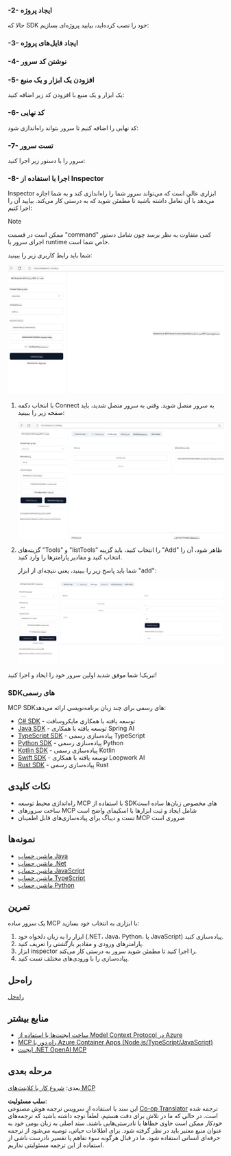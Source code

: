 <!--
CO_OP_TRANSLATOR_METADATA:
{
  "original_hash": "f01d4263fc6eec331615fef42429b720",
  "translation_date": "2025-06-18T18:14:55+00:00",
  "source_file": "03-GettingStarted/01-first-server/README.md",
  "language_code": "fa"
}
-->
### -2- ایجاد پروژه

حالا که SDK خود را نصب کرده‌اید، بیایید پروژه‌ای بسازیم:

### -3- ایجاد فایل‌های پروژه

### -4- نوشتن کد سرور

### -5- افزودن یک ابزار و یک منبع

یک ابزار و یک منبع با افزودن کد زیر اضافه کنید:

### -6- کد نهایی

کد نهایی را اضافه کنیم تا سرور بتواند راه‌اندازی شود:

### -7- تست سرور

سرور را با دستور زیر اجرا کنید:

### -8- اجرا با استفاده از Inspector

Inspector ابزاری عالی است که می‌تواند سرور شما را راه‌اندازی کند و به شما اجازه می‌دهد با آن تعامل داشته باشید تا مطمئن شوید که به درستی کار می‌کند. بیایید آن را اجرا کنیم:

> [!NOTE]
> ممکن است در قسمت "command" کمی متفاوت به نظر برسد چون شامل دستور اجرای سرور با runtime خاص شما است.

شما باید رابط کاربری زیر را ببینید:

![اتصال](../../../../translated_images/connect.141db0b2bd05f096fb1dd91273771fd8b2469d6507656c3b0c9df4b3c5473929.fa.png)

1. با انتخاب دکمه Connect به سرور متصل شوید.
   وقتی به سرور متصل شدید، باید صفحه زیر را ببینید:

   ![متصل شده](../../../../translated_images/connected.73d1e042c24075d386cacdd4ee7cd748c16364c277d814e646ff2f7b5eefde85.fa.png)

2. گزینه‌های "Tools" و "listTools" را انتخاب کنید، باید گزینه "Add" ظاهر شود، آن را انتخاب کنید و مقادیر پارامترها را وارد کنید.

   شما باید پاسخ زیر را ببینید، یعنی نتیجه‌ای از ابزار "add":

   ![نتیجه اجرای add](../../../../translated_images/ran-tool.a5a6ee878c1369ec1e379b81053395252a441799dbf23416c36ddf288faf8249.fa.png)

تبریک! شما موفق شدید اولین سرور خود را ایجاد و اجرا کنید!

### SDKهای رسمی

MCP SDKهای رسمی برای چند زبان برنامه‌نویسی ارائه می‌دهد:

- [C# SDK](https://github.com/modelcontextprotocol/csharp-sdk) - توسعه یافته با همکاری مایکروسافت
- [Java SDK](https://github.com/modelcontextprotocol/java-sdk) - توسعه یافته با همکاری Spring AI
- [TypeScript SDK](https://github.com/modelcontextprotocol/typescript-sdk) - پیاده‌سازی رسمی TypeScript
- [Python SDK](https://github.com/modelcontextprotocol/python-sdk) - پیاده‌سازی رسمی Python
- [Kotlin SDK](https://github.com/modelcontextprotocol/kotlin-sdk) - پیاده‌سازی رسمی Kotlin
- [Swift SDK](https://github.com/modelcontextprotocol/swift-sdk) - توسعه یافته با همکاری Loopwork AI
- [Rust SDK](https://github.com/modelcontextprotocol/rust-sdk) - پیاده‌سازی رسمی Rust

## نکات کلیدی

- راه‌اندازی محیط توسعه MCP با استفاده از SDKهای مخصوص زبان‌ها ساده است
- ساخت سرورهای MCP شامل ایجاد و ثبت ابزارها با اسکیمای واضح است
- تست و دیباگ برای پیاده‌سازی‌های قابل اطمینان MCP ضروری است

## نمونه‌ها

- [ماشین حساب Java](../samples/java/calculator/README.md)
- [ماشین حساب .Net](../../../../03-GettingStarted/samples/csharp)
- [ماشین حساب JavaScript](../samples/javascript/README.md)
- [ماشین حساب TypeScript](../samples/typescript/README.md)
- [ماشین حساب Python](../../../../03-GettingStarted/samples/python)

## تمرین

یک سرور ساده MCP با ابزاری به انتخاب خود بسازید:

1. ابزار را به زبان دلخواه خود (.NET، Java، Python، یا JavaScript) پیاده‌سازی کنید.
2. پارامترهای ورودی و مقادیر بازگشتی را تعریف کنید.
3. ابزار inspector را اجرا کنید تا مطمئن شوید سرور به درستی کار می‌کند.
4. پیاده‌سازی را با ورودی‌های مختلف تست کنید.

## راه‌حل

[راه‌حل](./solution/README.md)

## منابع بیشتر

- [ساخت ایجنت‌ها با استفاده از Model Context Protocol در Azure](https://learn.microsoft.com/azure/developer/ai/intro-agents-mcp)
- [MCP راه دور با Azure Container Apps (Node.js/TypeScript/JavaScript)](https://learn.microsoft.com/samples/azure-samples/mcp-container-ts/mcp-container-ts/)
- [ایجنت .NET OpenAI MCP](https://learn.microsoft.com/samples/azure-samples/openai-mcp-agent-dotnet/openai-mcp-agent-dotnet/)

## مرحله بعدی

بعدی: [شروع کار با کلاینت‌های MCP](/03-GettingStarted/02-client/README.md)

**سلب مسئولیت**:  
این سند با استفاده از سرویس ترجمه هوش مصنوعی [Co-op Translator](https://github.com/Azure/co-op-translator) ترجمه شده است. در حالی که ما در تلاش برای دقت هستیم، لطفاً توجه داشته باشید که ترجمه‌های خودکار ممکن است حاوی خطاها یا نادرستی‌هایی باشند. سند اصلی به زبان بومی خود به عنوان منبع معتبر باید در نظر گرفته شود. برای اطلاعات حیاتی، توصیه می‌شود از ترجمه حرفه‌ای انسانی استفاده شود. ما در قبال هرگونه سوء تفاهم یا تفسیر نادرست ناشی از استفاده از این ترجمه مسئولیتی نداریم.